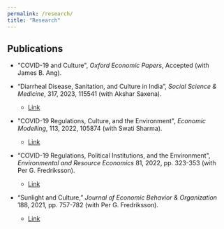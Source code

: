 ```yaml
---
permalink: /research/
title: "Research"
---
```


## Publications

- "COVID-19 and Culture", *Oxford Economic Papers*, Accepted (with James B. Ang).
 
- “Diarrheal Disease, Sanitation, and Culture in India”, *Social Science & Medicine*, 317, 2023, 115541 (with Akshar Saxena).
  - [Link](https://www.sciencedirect.com/science/article/abs/pii/S0277953622008474)
- "COVID-19 Regulations, Culture, and the Environment", *Economic Modelling*, 113, 2022, 105874 (with Swati Sharma).
  - [Link](https://www.sciencedirect.com/science/article/pii/S0264999322001201) 
- "COVID-19 Regulations, Political Institutions, and the Environment", *Environmental and Resource Economics* 81, 2022, pp. 323-353 (with Per G. Fredriksson).
  - [Link](https://link.springer.com/article/10.1007/s10640-021-00628-z)
- “Sunlight and Culture,” *Journal of Economic Behavior & Organization* 188, 2021, pp. 757-782 (with Per G. Fredriksson).
  - [Link](https://www.sciencedirect.com/science/article/abs/pii/S0167268121002195)




